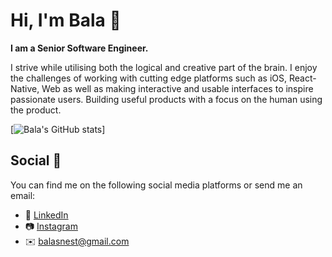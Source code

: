 # Hi, I'm Bala 👋

<strong>I am a Senior Software Engineer.</strong>

I strive while utilising both the logical and creative part of the brain. I enjoy the challenges of working with cutting edge platforms such as iOS, React-Native, Web as well as making interactive and usable interfaces to inspire passionate users. Building useful products with a focus on the human using the product.


[![Bala's GitHub stats](https://github-readme-stats.vercel.app/api?username=Balasnest)]

## Social 📱
You can find me on the following social media platforms or send me an email:
* 👔 [LinkedIn](https://www.linkedin.com/in/balamaruthavanan/)
* 📷 [Instagram](https://www.instagram.com/bala_maruthavanan/)
* ✉️ [balasnest@gmail.com](mailto:balasnest@gmail.com)
